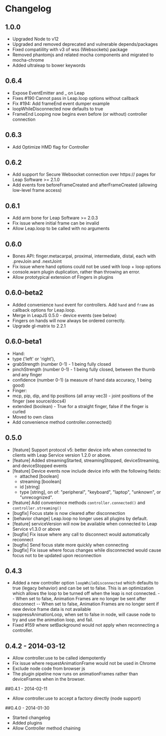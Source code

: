 # Changelog

## 1.0.0

- Upgraded Node to v12
- Upgraded and removed deprecated and vulnerable depends/packages
- Fixed compatiility with v3 of wss (Websockets) package
- Removed phantomjs and related mocha components and migrated to mocha-chrome
- Added ultraleap to bower keywords


## 0.6.4
 - Expose EventEmitter and _ on Leap
 - Fixes #190 Cannot pass in Leap.loop options without callback
 - Fix #194: Add frameEnd event dumper example
 - loopWhileDisconnected now defaults to true
 - FrameEnd Looping now begins even before (or without) controller connection


## 0.6.3
 - Add Optimize HMD flag for Controller
 

## 0.6.2
 - Add support for Secure Websocket connection over https:// pages for Leap Software >= 2.1.0
 - Add events fore beforeFrameCreated and afterFrameCreated (allowing low-level frame access)

## 0.6.1
 - Add arm bone for Leap Software >= 2.0.3
 - Fix issue where initial frame can be invalid
 - Allow Leap.loop to be called with no arguments


## 0.6.0
 - Bones API: finger.metacarpal, proximal, intermediate, distal, each with .prevJoin and .nextJoint
 - Fix issue where hand options could not be used with loop + loop options
 - console.warn plugin duplication, rather than throwing an error.
 - Allow prototypical extension of Fingers in plugins


## 0.6.0-beta2
 - Added convenience `hand` event for controllers.  Add `hand` and `frame` as callback options for Leap.loop.
 - Merge in LeapJS 0.5.0 - device events (see below)
 - Fingers on hands will now always be ordered correctly.
 - Upgrade gl-matrix to 2.2.1


## 0.6.0-beta1
 - Hand:
  - type ('left' or 'right'),
  - grabStrength (number 0-1) - 1 being fully closed
  - pinchStrength (number 0-1) - 1 being fully closed, between the thumb and any finger
  - confidence (number 0-1) (a measure of hand data accuracy, 1 being good)
 - Finger:
  - mcp, pip, dip, and tip positions (all array vec3) - joint positions of the finger (see source/docs4)
  - extended (boolean) - True for a straight finger, false if the finger is curled
  - Moved to own class
 - Add convenience method controller.connected()

## 0.5.0
 - [feature] Support protocol v5: better device info when connected to clients with Leap Service version 1.2.0 or above.
 - [feature] Added streamingStarted, streamingStopped, deviceStreaming, and deviceStopped events
 - [feature] Device events now include device info with the following fields:
    - attached [boolean]
    - streaming [boolean]
    - id [string]
    - type [string], on of: "peripheral", "keyboard", "laptop", "unknown", or "unrecognized".
 - [feature] Add convenience methods `controller.connected()` and `controller.streaming()`
 - [bugfix] Focus state is now cleared after disconnection
 - [behavior change] Leap.loop no longer uses all plugins by default.
 - [feature] serviceVersion will now be available when connected to Leap Service v1.3.0 or above
 - [bugfix] Fix issue where any call to disconnect would automatically reconnect
 - [bugfix] Send focus state more quickly when connecting
 - [bugfix] Fix issue where focus changes while disconnected would cause focus not to be updated upon reconnection

## 0.4.3
 - Added a new controller option `loopWhileDisconnected` which defaults to true (legacy behavior) and can be set
   to false.  This is an optimization which allows the loop to be turned off when the leap is not connected.
 -- When set to false, Animation Frames are no longer be sent after disconnect
 -- When set to false, Animation Frames are no longer sent if new device frame data is not available
 - suppressAnimationLoop, when set to false in node, will cause node to try and use the animation loop, and fail.
 - Fixed #159 where setBackground would not apply when reconnecting a controller.

## 0.4.2 - 2014-03-12
 - Allow controller.use to be called idempotently
 - Fix issue where requestAnimationFrame would not be used in Chrome
 - Exclude node code from browser js
 - The plugin pipeline now runs on animationFrames rather than deviceFrames when in the browser.

##0.4.1 - 2014-02-11
 - Allow controller.use to accept a factory directly (node support)

##0.4.0 - 2014-01-30
 - Started changelog
 - Added plugins
 - Allow Controller method chaining
